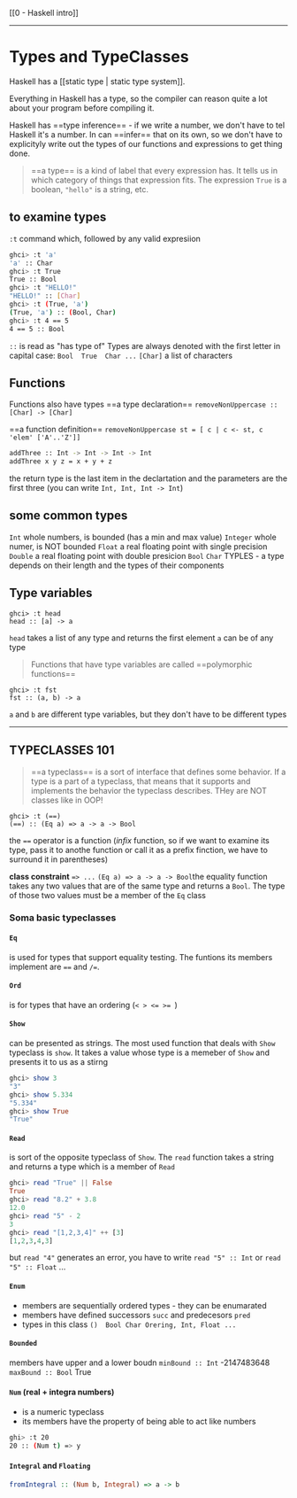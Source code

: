 [[0 - Haskell intro]]


---
# Types and TypeClasses

Haskell has a [[static type |  static type system]].

Everything in Haskell has a type, so the compiler can reason quite a lot about your program before compiling it.

Haskell has ==type  inference== - if we write a number, we don't have to tel Haskell it's a number. In can ==infer== that on its own, so we don't have to explicityly write out the types of our functions and expressions to get thing done.

> ==a type== is a kind of label that every expression has. It tells us in which category of things that expression fits. The expression `True` is a boolean, `"hello"` is a string, etc.

## to examine types
`:t` command which, followed by any valid expresiion
```bash
ghci> :t 'a'  
'a' :: Char  
ghci> :t True  
True :: Bool  
ghci> :t "HELLO!"  
"HELLO!" :: [Char]  
ghci> :t (True, 'a')  
(True, 'a') :: (Bool, Char)  
ghci> :t 4 == 5  
4 == 5 :: Bool
```

`::` is read as "has type of"
Types are always denoted with the first letter in capital case: `Bool  True  Char ...`
`[Char]` a list of characters

## Functions
Functions also have types
==a type declaration==
`removeNonUppercase :: [Char] -> [Char]  `

==a function definition==
`removeNonUppercase st = [ c | c <- st, c 'elem' ['A'..'Z']] `

```bash
addThree :: Int -> Int -> Int -> Int  
addThree x y z = x + y + z
```
the return type is the last item in the declartation and the parameters are the first three (you can write `Int, Int, Int -> Int`)

## some common types
`Int` whole numbers, is bounded (has a min and max value)
`Integer` whole numer, is NOT bounded
`Float`  a real floating point with single precision
`Double` a real floating point with double presicion
`Bool`
`Char`
TYPLES - a type depends on their length and the types of their components


## Type variables
```shell
ghci> :t head  
head :: [a] -> a
```
`head` takes a list of any type and returns the first element
`a` can be of any type

>Functions that have type variables are called ==polymorphic functions==

```shell
ghci> :t fst  
fst :: (a, b) -> a  
```
`a` and `b` are different type variables, but they don't have to be different types

---

## TYPECLASSES 101

> ==a typeclass== is a sort of interface that defines some behavior.
> If a type is a part of a typeclass, that means that it supports and implements the behavior the typeclass describes.
> THey are NOT classes like in OOP!

```shell
ghci> :t (==)  
(==) :: (Eq a) => a -> a -> Bool  
```
the `==` operator is a function (*infix* function, so if we want to examine its type, pass it to anothe function or call it as a prefix finction, we have to surround it in parentheses)

**class constraint** `=> ...`
`(Eq a) => a -> a -> Bool`the equality function takes any two values that are of the same type and returns a `Bool`. The type of those two values must be a member of the `Eq` class

### Soma basic typeclasses
#### `Eq`
is used for types that support equality testing. The funtions its members implement are `==` and `/=`.

#### `Ord` 
is for types that have an ordering (`< > <= >= `)

#### `Show` 
can be presented as strings. The most used function that deals with `Show` typeclass is `show`. It takes a value whose type is a memeber of `Show` and presents it to us as a stirng
```haskell
ghci> show 3  
"3"  
ghci> show 5.334  
"5.334"  
ghci> show True  
"True"  
```


#### `Read` 
is sort of the opposite typeclass of `Show`. The `read` function takes a string and returns a type which is a member of `Read`
```haskell
ghci> read "True" || False  
True  
ghci> read "8.2" + 3.8  
12.0  
ghci> read "5" - 2  
3  
ghci> read "[1,2,3,4]" ++ [3]  
[1,2,3,4,3] 
```

but `read "4"` generates an error, you have to write `read "5" :: Int` or `read "5" :: Float` ...


#### `Enum`
- members are sequentially ordered types - they can be enumarated
- members have defined successors `succ` and predecesors `pred`
- types in this class `()  Bool Char Orering, Int, Float ...`


#### `Bounded`
members have upper and a lower boudn
`minBound :: Int` -2147483648
`maxBound :: Bool` True


#### `Num` (real + integra numbers)

- is a numeric typeclass
- its members have the property of being able to act like numbers
```bash
ghi> :t 20
20 :: (Num t) => y
```


#### `Integral` and `Floating`
```haskell
fromIntegral :: (Num b, Integral) => a -> b
```













